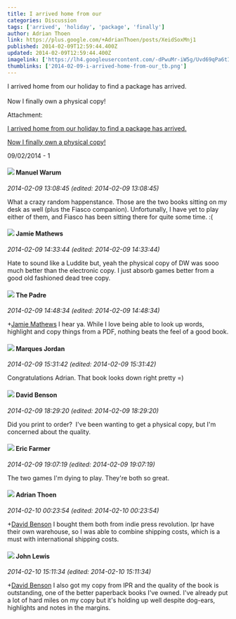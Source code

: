 ```yaml
---
title: I arrived home from our
categories: Discussion
tags: ['arrived', 'holiday', 'package', 'finally']
author: Adrian Thoen
link: https://plus.google.com/+AdrianThoen/posts/XeidSoxMnj1
published: 2014-02-09T12:59:44.400Z
updated: 2014-02-09T12:59:44.400Z
imagelink: ['https://lh4.googleusercontent.com/-dPwuMr-iW5g/Uvd69qPa6tI/AAAAAAAACiE/zrRuxD1lQes/w2448-h3264/2014%2B-%2B1']
thumblinks: ['2014-02-09-i-arrived-home-from-our_tb.png']
---
```


I arrived home from our holiday to find a package has arrived.<br /><br />Now I finally own a physical copy!


Attachment:

<a href='https://plus.google.com/photos/113847025671240258531/albums/5978382228974843041/5978382230087199442?sqi=100084733231320276299&sqsi=495ab0e7-7352-40c7-9718-677d19c9273e'>I arrived home from our holiday to find a package has arrived.

Now I finally own a physical copy!</a>


09/02/2014 - 1
<div id='comment z13odtbbszbog3bxr04cdxzxfwarvdn5xqo0k'>
  <h4><img src='{{site.baseurl}}//images/avatars/103137057642624200534_photo.jpg'> Manuel Warum</h4>
      <p><cite>2014-02-09 13:08:45 (edited: 2014-02-09 13:08:45)</cite></p>
        <p>What a crazy random happenstance. Those are the two books sitting on my desk as well (plus the Fiasco companion). Unfortunally, I have yet to play either of them, and Fiasco has been sitting there for quite some time. :(</p>
</div>
        

<div id='comment z13odtbbszbog3bxr04cdxzxfwarvdn5xqo0k'>
  <h4><img src='{{site.baseurl}}//images/avatars/116266141003849782753_photo.jpg'> Jamie Mathews</h4>
      <p><cite>2014-02-09 14:33:44 (edited: 2014-02-09 14:33:44)</cite></p>
        <p>Hate to sound like a Luddite but, yeah the physical copy of DW was sooo much better than the electronic copy. I just absorb games better from a good old fashioned dead tree copy.</p>
</div>
        

<div id='comment z13odtbbszbog3bxr04cdxzxfwarvdn5xqo0k'>
  <h4><img src='{{site.baseurl}}//images/avatars/102953378950954656315_photo.jpg'> The Padre</h4>
      <p><cite>2014-02-09 14:48:34 (edited: 2014-02-09 14:48:34)</cite></p>
        <p><span class="proflinkWrapper"><span class="proflinkPrefix">+</span><a class="proflink" href="https://plus.google.com/116266141003849782753" oid="116266141003849782753">Jamie Mathews</a></span> I hear ya. While I love being able to look up words, highlight and copy things from a PDF, nothing beats the feel of a good book.</p>
</div>
        

<div id='comment z13odtbbszbog3bxr04cdxzxfwarvdn5xqo0k'>
  <h4><img src='{{site.baseurl}}//images/avatars/114124925422808188628_photo.jpg'> Marques Jordan</h4>
      <p><cite>2014-02-09 15:31:42 (edited: 2014-02-09 15:31:42)</cite></p>
        <p>Congratulations Adrian. That book looks down right pretty =)</p>
</div>
        

<div id='comment z13odtbbszbog3bxr04cdxzxfwarvdn5xqo0k'>
  <h4><img src='{{site.baseurl}}//images/avatars/112061948037312301151_photo.jpg'> David Benson</h4>
      <p><cite>2014-02-09 18:29:20 (edited: 2014-02-09 18:29:20)</cite></p>
        <p>Did you print to order?  I&#39;ve been wanting to get a physical copy, but I&#39;m concerned about the quality.</p>
</div>
        

<div id='comment z13odtbbszbog3bxr04cdxzxfwarvdn5xqo0k'>
  <h4><img src='{{site.baseurl}}//images/avatars/109657963046081305900_photo.jpg'> Eric Farmer</h4>
      <p><cite>2014-02-09 19:07:19 (edited: 2014-02-09 19:07:19)</cite></p>
        <p>The two games I&#39;m dying to play. They&#39;re both so great.</p>
</div>
        

<div id='comment z13odtbbszbog3bxr04cdxzxfwarvdn5xqo0k'>
  <h4><img src='{{site.baseurl}}//images/avatars/113847025671240258531_photo.jpg'> Adrian Thoen</h4>
      <p><cite>2014-02-10 00:23:54 (edited: 2014-02-10 00:23:54)</cite></p>
        <p><span class="proflinkWrapper"><span class="proflinkPrefix">+</span><a class="proflink" href="https://plus.google.com/112061948037312301151" oid="112061948037312301151">David Benson</a></span> I bought them both from indie press revolution. Ipr have their own warehouse, so I was able to combine shipping costs, which is a must with international shipping costs.</p>
</div>
        

<div id='comment z13odtbbszbog3bxr04cdxzxfwarvdn5xqo0k'>
  <h4><img src='{{site.baseurl}}//images/avatars/109359281743079012976_photo.jpg'> John Lewis</h4>
      <p><cite>2014-02-10 15:11:34 (edited: 2014-02-10 15:11:34)</cite></p>
        <p><span class="proflinkWrapper"><span class="proflinkPrefix">+</span><a class="proflink" href="https://plus.google.com/112061948037312301151" oid="112061948037312301151">David Benson</a></span> I also got my copy from IPR and the quality of the book is outstanding, one of the better paperback books I&#39;ve owned. I&#39;ve already put a lot of hard miles on my copy but it&#39;s holding up well despite dog-ears, highlights and notes in the margins. </p>
</div>
        